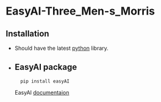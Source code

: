 # EasyAI-Three_Men-s_Morris


## Installation

* Should have the latest [python](https://www.python.org/downloads/) library.

* ## EasyAI package
        pip install easyAI
  EasyAI [documentaion](https://zulko.github.io/easyAI/)
